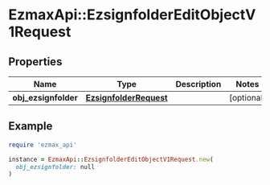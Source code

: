 # EzmaxApi::EzsignfolderEditObjectV1Request

## Properties

| Name | Type | Description | Notes |
| ---- | ---- | ----------- | ----- |
| **obj_ezsignfolder** | [**EzsignfolderRequest**](EzsignfolderRequest.md) |  | [optional] |

## Example

```ruby
require 'ezmax_api'

instance = EzmaxApi::EzsignfolderEditObjectV1Request.new(
  obj_ezsignfolder: null
)
```

